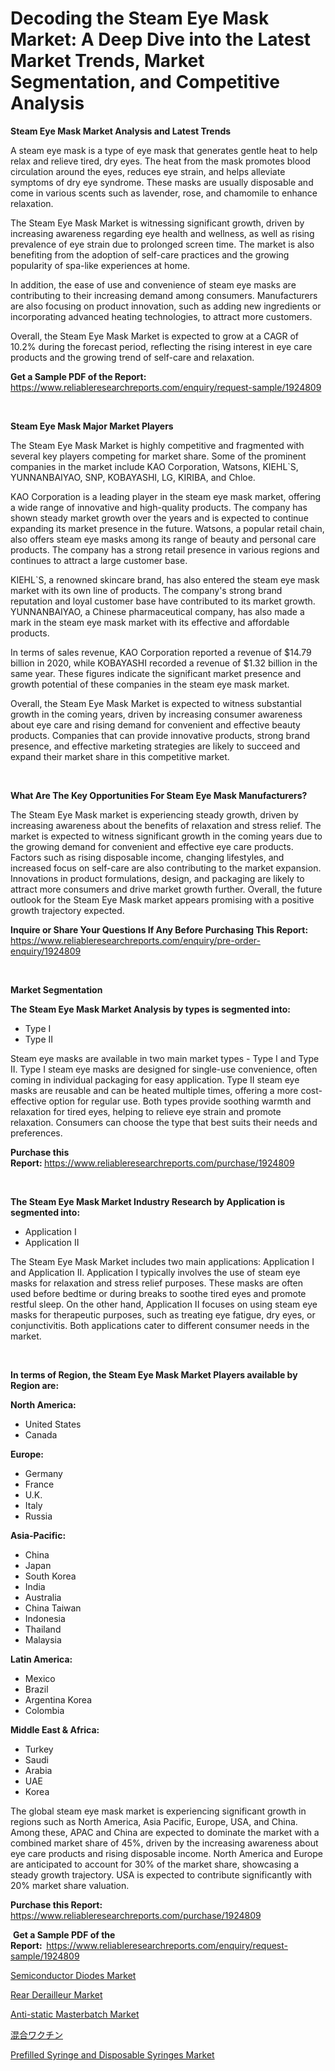 <p><h1>Decoding the Steam Eye Mask Market: A Deep Dive into the Latest Market Trends, Market Segmentation, and Competitive Analysis</h1></p><p><strong>Steam Eye Mask Market Analysis and Latest Trends</strong></p>
<p><p>A steam eye mask is a type of eye mask that generates gentle heat to help relax and relieve tired, dry eyes. The heat from the mask promotes blood circulation around the eyes, reduces eye strain, and helps alleviate symptoms of dry eye syndrome. These masks are usually disposable and come in various scents such as lavender, rose, and chamomile to enhance relaxation.</p><p>The Steam Eye Mask Market is witnessing significant growth, driven by increasing awareness regarding eye health and wellness, as well as rising prevalence of eye strain due to prolonged screen time. The market is also benefiting from the adoption of self-care practices and the growing popularity of spa-like experiences at home.</p><p>In addition, the ease of use and convenience of steam eye masks are contributing to their increasing demand among consumers. Manufacturers are also focusing on product innovation, such as adding new ingredients or incorporating advanced heating technologies, to attract more customers.</p><p>Overall, the Steam Eye Mask Market is expected to grow at a CAGR of 10.2% during the forecast period, reflecting the rising interest in eye care products and the growing trend of self-care and relaxation.</p></p>
<p><strong>Get a Sample PDF of the Report:&nbsp;</strong> <a href="https://www.reliableresearchreports.com/enquiry/request-sample/1924809">https://www.reliableresearchreports.com/enquiry/request-sample/1924809</a></p>
<p>&nbsp;</p>
<p><strong>Steam Eye Mask Major Market Players</strong></p>
<p><p>The Steam Eye Mask Market is highly competitive and fragmented with several key players competing for market share. Some of the prominent companies in the market include KAO Corporation, Watsons, KIEHL`S, YUNNANBAIYAO, SNP, KOBAYASHI, LG, KIRIBA, and Chloe.</p><p>KAO Corporation is a leading player in the steam eye mask market, offering a wide range of innovative and high-quality products. The company has shown steady market growth over the years and is expected to continue expanding its market presence in the future. Watsons, a popular retail chain, also offers steam eye masks among its range of beauty and personal care products. The company has a strong retail presence in various regions and continues to attract a large customer base.</p><p>KIEHL`S, a renowned skincare brand, has also entered the steam eye mask market with its own line of products. The company's strong brand reputation and loyal customer base have contributed to its market growth. YUNNANBAIYAO, a Chinese pharmaceutical company, has also made a mark in the steam eye mask market with its effective and affordable products.</p><p>In terms of sales revenue, KAO Corporation reported a revenue of $14.79 billion in 2020, while KOBAYASHI recorded a revenue of $1.32 billion in the same year. These figures indicate the significant market presence and growth potential of these companies in the steam eye mask market.</p><p>Overall, the Steam Eye Mask Market is expected to witness substantial growth in the coming years, driven by increasing consumer awareness about eye care and rising demand for convenient and effective beauty products. Companies that can provide innovative products, strong brand presence, and effective marketing strategies are likely to succeed and expand their market share in this competitive market.</p></p>
<p>&nbsp;</p>
<p><strong>What Are The Key Opportunities For Steam Eye Mask Manufacturers?</strong></p>
<p><p>The Steam Eye Mask market is experiencing steady growth, driven by increasing awareness about the benefits of relaxation and stress relief. The market is expected to witness significant growth in the coming years due to the growing demand for convenient and effective eye care products. Factors such as rising disposable income, changing lifestyles, and increased focus on self-care are also contributing to the market expansion. Innovations in product formulations, design, and packaging are likely to attract more consumers and drive market growth further. Overall, the future outlook for the Steam Eye Mask market appears promising with a positive growth trajectory expected.</p></p>
<p><strong>Inquire or Share Your Questions If Any Before Purchasing This Report:</strong> <a href="https://www.reliableresearchreports.com/enquiry/pre-order-enquiry/1924809">https://www.reliableresearchreports.com/enquiry/pre-order-enquiry/1924809</a></p>
<p>&nbsp;</p>
<p><strong>Market Segmentation</strong></p>
<p><strong>The Steam Eye Mask Market Analysis by types is segmented into:</strong></p>
<p><ul><li>Type I</li><li>Type II</li></ul></p>
<p><p>Steam eye masks are available in two main market types - Type I and Type II. Type I steam eye masks are designed for single-use convenience, often coming in individual packaging for easy application. Type II steam eye masks are reusable and can be heated multiple times, offering a more cost-effective option for regular use. Both types provide soothing warmth and relaxation for tired eyes, helping to relieve eye strain and promote relaxation. Consumers can choose the type that best suits their needs and preferences.</p></p>
<p><strong>Purchase this Report:&nbsp;</strong><a href="https://www.reliableresearchreports.com/purchase/1924809">https://www.reliableresearchreports.com/purchase/1924809</a></p>
<p>&nbsp;</p>
<p><strong>The Steam Eye Mask Market Industry Research by Application is segmented into:</strong></p>
<p><ul><li>Application I</li><li>Application II</li></ul></p>
<p><p>The Steam Eye Mask Market includes two main applications: Application I and Application II. Application I typically involves the use of steam eye masks for relaxation and stress relief purposes. These masks are often used before bedtime or during breaks to soothe tired eyes and promote restful sleep. On the other hand, Application II focuses on using steam eye masks for therapeutic purposes, such as treating eye fatigue, dry eyes, or conjunctivitis. Both applications cater to different consumer needs in the market.</p></p>
<p>&nbsp;</p>
<p><strong>In terms of Region, the Steam Eye Mask Market Players available by Region are:</strong></p>
<p>
    <p> <strong> North America: </strong>
        <ul>
            <li>United States</li>
            <li>Canada</li>
        </ul>
        </p> 
    <p> <strong> Europe: </strong>
        <ul>
            <li>Germany</li>
            <li>France</li>
            <li>U.K.</li>
            <li>Italy</li>
            <li>Russia</li>
        </ul>
        </p> 
    <p> <strong> Asia-Pacific: </strong>
        <ul>
            <li>China</li>
            <li>Japan</li>
            <li>South Korea</li>
            <li>India</li>
            <li>Australia</li>
            <li>China Taiwan</li>
            <li>Indonesia</li>
            <li>Thailand</li>
            <li>Malaysia</li>
        </ul>
        </p> 
    <p> <strong> Latin America: </strong>
        <ul>
            <li>Mexico</li>
            <li>Brazil</li>
            <li>Argentina Korea</li>
            <li>Colombia</li>
        </ul>
        </p> 
    <p> <strong> Middle East & Africa: </strong>
        <ul>
            <li>Turkey</li>
            <li>Saudi</li>
            <li>Arabia</li>
            <li>UAE</li>
            <li>Korea</li>
        </ul>
    </p>
    </p>
<p><p>The global steam eye mask market is experiencing significant growth in regions such as North America, Asia Pacific, Europe, USA, and China. Among these, APAC and China are expected to dominate the market with a combined market share of 45%, driven by the increasing awareness about eye care products and rising disposable income. North America and Europe are anticipated to account for 30% of the market share, showcasing a steady growth trajectory. USA is expected to contribute significantly with 20% market share valuation.</p></p>
<p><strong>Purchase this Report: </strong><a href="https://www.reliableresearchreports.com/purchase/1924809">https://www.reliableresearchreports.com/purchase/1924809</a></p>
<p>&nbsp;<strong>Get a Sample PDF of the Report:&nbsp;&nbsp;</strong><a href="https://www.reliableresearchreports.com/enquiry/request-sample/1924809">https://www.reliableresearchreports.com/enquiry/request-sample/1924809</a></p>
<p><strong></strong></p>
<p><p><a href="https://view.publitas.com/reportprime-1/semiconductor-diodes-market-dynamics-2024-2031-also-about-its-market-trends-projections-and-opportunities/">Semiconductor Diodes Market</a></p><p><a href="https://silk-columnist-571.notion.site/Rear-Derailleur-Market-Size-Furnishes-Valuable-Information-Encompassing-Market-Share-Market-Trends--db03267bfedf4cab876c44acc891d050">Rear Derailleur Market</a></p><p><a href="https://github.com/kathiaseamanalvaradovlprc2h/Market-Research-Report-List-1/blob/main/anti-static-masterbatch-market.md">Anti-static Masterbatch Market</a></p><p><a href="https://medium.com/@skylardaniel70/%E7%B5%84%E3%81%BF%E5%90%88%E3%82%8F%E3%81%9B%E3%83%AF%E3%82%AF%E3%83%81%E3%83%B3%E5%B8%82%E5%A0%B4%E5%88%86%E6%9E%90-%E3%81%9D%E3%81%AEcagr-%E5%B8%82%E5%A0%B4%E3%82%BB%E3%82%B0%E3%83%A1%E3%83%B3%E3%83%86%E3%83%BC%E3%82%B7%E3%83%A7%E3%83%B3-%E3%81%8A%E3%82%88%E3%81%B3%E3%82%B0%E3%83%AD%E3%83%BC%E3%83%90%E3%83%AB%E7%94%A3%E6%A5%AD%E6%A6%82%E8%A6%81-45bd67a30c00">混合ワクチン</a></p><p><a href="https://cute-banjo-8ca.notion.site/Prefilled-Syringe-and-Disposable-Syringes-Market-Share-Market-New-Trends-Analysis-Report-By-Type--66c05aab43e6471687bf6485106ecf03">Prefilled Syringe and Disposable Syringes Market</a></p></p>